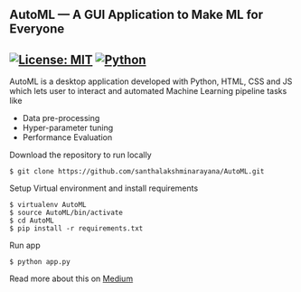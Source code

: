 ## AutoML — A GUI Application to Make ML for Everyone

[![License: MIT](https://img.shields.io/badge/License-MIT-yellow.svg?style=for-the-badge)](https://opensource.org/licenses/MIT) [![Python](https://img.shields.io/badge/Built_With-Python-blue?style=for-the-badge&logo=python)](https://www.python.org/)
---

AutoML is a desktop application developed with Python, HTML, CSS and JS which lets user to interact and automated Machine Learning pipeline tasks like
* Data pre-processing
* Hyper-parameter tuning
* Performance Evaluation

Download the repository to run locally 
```
$ git clone https://github.com/santhalakshminarayana/AutoML.git
```

Setup Virtual environment and install requirements
```
$ virtualenv AutoML
$ source AutoML/bin/activate
$ cd AutoML
$ pip install -r requirements.txt
```

Run app
```
$ python app.py
```

Read more about this on [Medium](https://medium.com/@santhalakshminarayana/automl-a-gui-application-to-make-ml-for-everyone-31d18ca84d89)
